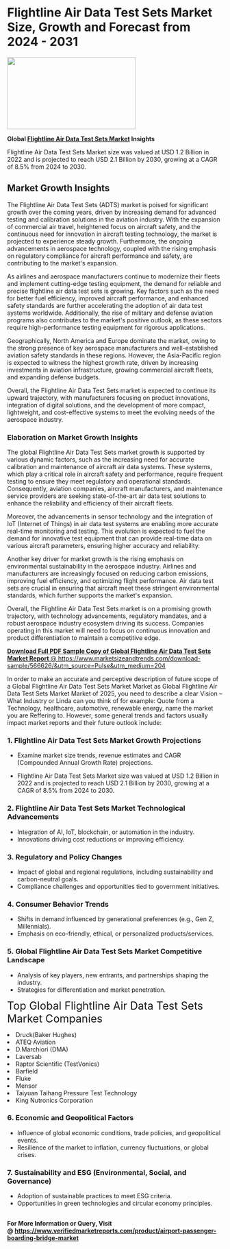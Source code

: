 <H1>Flightline Air Data Test Sets Market Size, Growth and Forecast from 2024 - 2031</H1><img class="aligncenter size-medium wp-image-584254" src="https://thirdeyenews.in/wp-content/uploads/2024/09/Global-Market-Research-300x168.jpeg" alt="" width="300" height="168" /><p><strong>Global&nbsp;<a href="https://www.marketsizeandtrends.com/download-sample/566626/&amp;utm_source=Pulse&amp;utm_medium=204">Flightline Air Data Test Sets Market</a> Insights</strong></p><p>Flightline Air Data Test Sets Market size was valued at USD 1.2 Billion in 2022 and is projected to reach USD 2.1 Billion by 2030, growing at a CAGR of 8.5% from 2024 to 2030.</p><p><h2>Market Growth Insights</h2> <p>The Flightline Air Data Test Sets (ADTS) market is poised for significant growth over the coming years, driven by increasing demand for advanced testing and calibration solutions in the aviation industry. With the expansion of commercial air travel, heightened focus on aircraft safety, and the continuous need for innovation in aircraft testing technology, the market is projected to experience steady growth. Furthermore, the ongoing advancements in aerospace technology, coupled with the rising emphasis on regulatory compliance for aircraft performance and safety, are contributing to the market's expansion.</p> <p>As airlines and aerospace manufacturers continue to modernize their fleets and implement cutting-edge testing equipment, the demand for reliable and precise flightline air data test sets is growing. Key factors such as the need for better fuel efficiency, improved aircraft performance, and enhanced safety standards are further accelerating the adoption of air data test systems worldwide. Additionally, the rise of military and defense aviation programs also contributes to the market's positive outlook, as these sectors require high-performance testing equipment for rigorous applications.</p> <p>Geographically, North America and Europe dominate the market, owing to the strong presence of key aerospace manufacturers and well-established aviation safety standards in these regions. However, the Asia-Pacific region is expected to witness the highest growth rate, driven by increasing investments in aviation infrastructure, growing commercial aircraft fleets, and expanding defense budgets.</p> <p>Overall, the Flightline Air Data Test Sets market is expected to continue its upward trajectory, with manufacturers focusing on product innovations, integration of digital solutions, and the development of more compact, lightweight, and cost-effective systems to meet the evolving needs of the aerospace industry.</p> <p><a href="#"></a></p> <h3>Elaboration on Market Growth Insights</h3> <p>The global Flightline Air Data Test Sets market growth is supported by various dynamic factors, such as the increasing need for accurate calibration and maintenance of aircraft air data systems. These systems, which play a critical role in aircraft safety and performance, require frequent testing to ensure they meet regulatory and operational standards. Consequently, aviation companies, aircraft manufacturers, and maintenance service providers are seeking state-of-the-art air data test solutions to enhance the reliability and efficiency of their aircraft fleets.</p> <p>Moreover, the advancements in sensor technology and the integration of IoT (Internet of Things) in air data test systems are enabling more accurate real-time monitoring and testing. This evolution is expected to fuel the demand for innovative test equipment that can provide real-time data on various aircraft parameters, ensuring higher accuracy and reliability.</p> <p>Another key driver for market growth is the rising emphasis on environmental sustainability in the aerospace industry. Airlines and manufacturers are increasingly focused on reducing carbon emissions, improving fuel efficiency, and optimizing flight performance. Air data test sets are crucial in ensuring that aircraft meet these stringent environmental standards, which further supports the market's expansion.</p> <p>Overall, the Flightline Air Data Test Sets market is on a promising growth trajectory, with technology advancements, regulatory mandates, and a robust aerospace industry ecosystem driving its success. Companies operating in this market will need to focus on continuous innovation and product differentiation to maintain a competitive edge.</p> <p><a href="#"></p><p><span class=""><strong>Download Full PDF Sample Copy of Global Flightline Air Data Test Sets Market Report</strong> @ <a href="https://www.marketsizeandtrends.com/download-sample/566626/&amp;utm_source=Pulse&amp;utm_medium=204" target="_blank">https://www.marketsizeandtrends.com/download-sample/566626/&amp;utm_source=Pulse&amp;utm_medium=204</a></span></p><p>In order to make an accurate and perceptive description of future scope of a Global&nbsp;Flightline Air Data Test Sets Market Market as Global&nbsp;Flightline Air Data Test Sets Market Market of 2025, you need to describe a clear Vision &ndash; What Industry or Linda can you think of for example: Quote from a Technology, healthcare, automotive, renewable energy, name the market you are Reffering to. However, some general trends and factors usually impact market reports and their future outlook include:</p><h3>1.&nbsp;<strong>Flightline Air Data Test Sets Market Growth Projections</strong></h3><ul><li>Examine market size trends, revenue estimates and CAGR (Compounded Annual Growth Rate) projections.</li><li><p>Flightline Air Data Test Sets Market size was valued at USD 1.2 Billion in 2022 and is projected to reach USD 2.1 Billion by 2030, growing at a CAGR of 8.5% from 2024 to 2030.</p></li></ul><h3>2.&nbsp;<strong>Flightline Air Data Test Sets Market Technological Advancements</strong></h3><ul><li>Integration of AI, IoT, blockchain, or automation in the industry.</li><li>Innovations driving cost reductions or improving efficiency.</li></ul><h3>3.&nbsp;<strong>Regulatory and Policy Changes</strong></h3><ul><li>Impact of global and regional regulations, including sustainability and carbon-neutral goals.</li><li>Compliance challenges and opportunities tied to government initiatives.</li></ul><h3>4.&nbsp;<strong>Consumer Behavior Trends</strong></h3><ul><li>Shifts in demand influenced by generational preferences (e.g., Gen Z, Millennials).</li><li>Emphasis on eco-friendly, ethical, or personalized products/services.</li></ul><h3>5.&nbsp;<strong>Global Flightline Air Data Test Sets Market Competitive Landscape</strong></h3><ul><li>Analysis of key players, new entrants, and partnerships shaping the industry.</li><li>Strategies for differentiation and market penetration.</li></ul><p data-pm-slice="1 1 []"><span style="color: inherit; font-family: inherit; font-size: 25px;">Top Global Flightline Air Data Test Sets Market Companies</span></p><div class="" data-test-id=""><p><li>Druck(Baker Hughes)</li><li> ATEQ Aviation</li><li> D.Marchiori (DMA)</li><li> Laversab</li><li> Raptor Scientific (TestVonics)</li><li> Barfield</li><li> Fluke</li><li> Mensor</li><li> Taiyuan Taihang Pressure Test Technology</li><li> King Nutronics Corporation</li></p></div><h3>6.&nbsp;<strong>Economic and Geopolitical Factors</strong></h3><ul><li>Influence of global economic conditions, trade policies, and geopolitical events.</li><li>Resilience of the market to inflation, currency fluctuations, or global crises.</li></ul><h3>7.&nbsp;<strong>Sustainability and ESG (Environmental, Social, and Governance)</strong></h3><ul><li>Adoption of sustainable practices to meet ESG criteria.</li><li>Opportunities in green technologies and circular economy principles.</li></ul><h2><strong style="font-size: 14px;">For More Information or Query, Visit @&nbsp;</strong><a style="background-color: #ffffff; font-size: 14px;" href="https://www.marketsizeandtrends.com/report/flightline-air-data-test-sets-market/" target="_blank">https://www.verifiedmarketreports.com/product/airport-passenger-boarding-bridge-market</a></h2>
